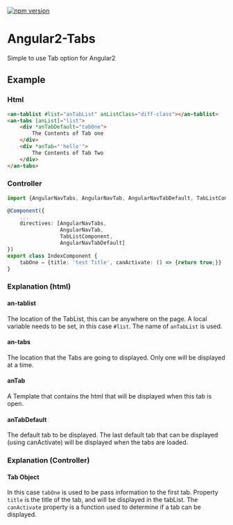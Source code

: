 [![npm version](https://badge.fury.io/js/angular2-nav.svg)](https://badge.fury.io/js/angular2-nav)

# Angular2-Tabs

Simple to use Tab option for Angular2

## Example

### Html
``` html
<an-tablist #list="anTabList" anListClass="diff-class"></an-tablist>
<an-tabs [anList]="list">
    <div *anTabDefault="tabOne">
        The Contents of Tab one
    </div>
    <div *anTab="'hello'">
        The Contents of Tab Two
    </div>
</an-tabs>
```
### Controller
``` ts
import {AngularNavTabs, AngularNavTab, AngularNavTabDefault, TabListComponent} from 'angular2-nav/tabs';

@Component({
    ...
    directives: [AngularNavTabs, 
                 AngularNavTab, 
                 TabListComponent, 
                 AngularNavTabDefault]
})
export class IndexComponent {
    tabOne = {title: 'test Title', canActivate: () => {return true;}}
}
```
### Explanation (html)
#### an-tablist
The location of the TabList, this can be anywhere on the page. A local variable needs to be set, in this case `#list`. The name of `anTabList` is used.
#### an-tabs
The location that the Tabs are going to displayed. Only one will be displayed at a time.
#### anTab
A Template that contains the html that will be displayed when this tab is open.
#### anTabDefault
The default tab to be displayed. The last default tab that can be displayed (using canActivate) will be displayed when the tabs are loaded.
### Explanation (Controller)
#### Tab Object
In this case `tabOne` is used to be pass information to the first tab. Property `title` is the title of the tab, and will be displayed in the tabList. The `canActivate` property is a function used to determine if a tab can be displayed.